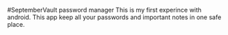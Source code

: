 #SeptemberVault password manager
This is my first experince with android.
This app keep all your passwords and important notes in one safe place.
